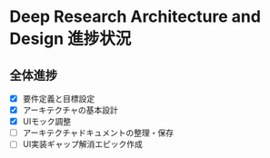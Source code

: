 # Deep Research Architecture and Design 進捗状況

## 全体進捗

- [x] 要件定義と目標設定
- [x] アーキテクチャの基本設計
- [x] UIモック調整
- [ ] アーキテクチャドキュメントの整理・保存
- [ ] UI実装ギャップ解消エピック作成